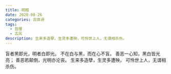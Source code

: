 ```yaml
---
title: 明暗
date: 2020-08-26
categories: 古体诗
tags:
  - 哲理
  - 古风
description: 生来多造孽，生灵多遭殃，可怜世上人，无谓相杀伤。
---
```


盲者黑即光，明者白即光。
不在白与黑，而在心不盲。
善恶一心知，黑白皆光亮；
善恶若颠倒，光明亦沦丧。
生来多造孽，生灵多遭殃，
可怜世上人，无谓相杀伤。
